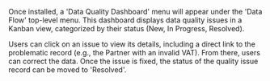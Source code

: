 Once installed, a 'Data Quality Dashboard' menu will appear under the 'Data Flow' top-level menu. This dashboard displays data quality issues in a Kanban view, categorized by their status (New, In Progress, Resolved).

Users can click on an issue to view its details, including a direct link to the problematic record (e.g., the Partner with an invalid VAT). From there, users can correct the data. Once the issue is fixed, the status of the quality issue record can be moved to 'Resolved'.
